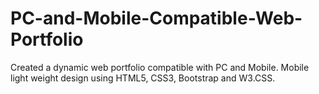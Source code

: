 # PC-and-Mobile-Compatible-Web-Portfolio
Created a dynamic web portfolio compatible with PC and Mobile. Mobile light weight design using HTML5, CSS3, Bootstrap and W3.CSS. 
